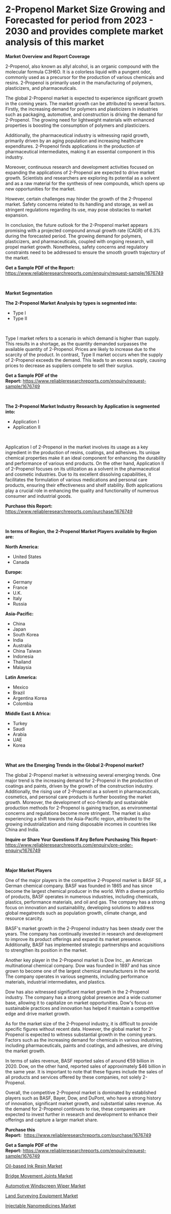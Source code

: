 <p><h1>2-Propenol Market Size Growing and Forecasted for period from 2023 - 2030 and provides complete market analysis of this market</h1></p><p><strong>Market Overview and Report Coverage</strong></p>
<p><p>2-Propenol, also known as allyl alcohol, is an organic compound with the molecular formula C3H6O. It is a colorless liquid with a pungent odor, commonly used as a precursor for the production of various chemicals and resins. 2-Propenol is primarily used in the manufacturing of polymers, plasticizers, and pharmaceuticals.</p><p>The global 2-Propenol market is expected to experience significant growth in the coming years. The market growth can be attributed to several factors. Firstly, the increasing demand for polymers and plasticizers in industries such as packaging, automotive, and construction is driving the demand for 2-Propenol. The growing need for lightweight materials with enhanced properties is boosting the consumption of polymers and plasticizers.</p><p>Additionally, the pharmaceutical industry is witnessing rapid growth, primarily driven by an aging population and increasing healthcare expenditures. 2-Propenol finds applications in the production of pharmaceutical intermediates, making it an essential component in this industry.</p><p>Moreover, continuous research and development activities focused on expanding the applications of 2-Propenol are expected to drive market growth. Scientists and researchers are exploring its potential as a solvent and as a raw material for the synthesis of new compounds, which opens up new opportunities for the market.</p><p>However, certain challenges may hinder the growth of the 2-Propenol market. Safety concerns related to its handling and storage, as well as stringent regulations regarding its use, may pose obstacles to market expansion.</p><p>In conclusion, the future outlook for the 2-Propenol market appears promising with a projected compound annual growth rate (CAGR) of 6.3% during the forecasted period. The growing demand for polymers, plasticizers, and pharmaceuticals, coupled with ongoing research, will propel market growth. Nonetheless, safety concerns and regulatory constraints need to be addressed to ensure the smooth growth trajectory of the market.</p></p>
<p><strong>Get a Sample PDF of the Report:</strong> <a href="https://www.reliableresearchreports.com/enquiry/request-sample/1676749">https://www.reliableresearchreports.com/enquiry/request-sample/1676749</a></p>
<p>&nbsp;</p>
<p><strong>Market Segmentation</strong></p>
<p><strong>The 2-Propenol Market Analysis by types is segmented into:</strong></p>
<p><ul><li>Type I</li><li>Type II</li></ul></p>
<p>&nbsp;</p>
<p><p>Type I market refers to a scenario in which demand is higher than supply. This results in a shortage, as the quantity demanded surpasses the available quantity of 2-Propenol. Prices are likely to increase due to the scarcity of the product. In contrast, Type II market occurs when the supply of 2-Propenol exceeds the demand. This leads to an excess supply, causing prices to decrease as suppliers compete to sell their surplus.</p></p>
<p><strong>Get a Sample PDF of the Report:</strong>&nbsp;<a href="https://www.reliableresearchreports.com/enquiry/request-sample/1676749">https://www.reliableresearchreports.com/enquiry/request-sample/1676749</a></p>
<p>&nbsp;</p>
<p><strong>The 2-Propenol Market Industry Research by Application is segmented into:</strong></p>
<p><ul><li>Application I</li><li>Application II</li></ul></p>
<p>&nbsp;</p>
<p><p>Application I of 2-Propenol in the market involves its usage as a key ingredient in the production of resins, coatings, and adhesives. Its unique chemical properties make it an ideal component for enhancing the durability and performance of various end products. On the other hand, Application II of 2-Propenol focuses on its utilization as a solvent in the pharmaceutical and cosmetic industries. Due to its excellent dissolving capabilities, it facilitates the formulation of various medications and personal care products, ensuring their effectiveness and shelf stability. Both applications play a crucial role in enhancing the quality and functionality of numerous consumer and industrial goods.</p></p>
<p><strong>Purchase this Report:</strong>&nbsp; <a href="https://www.reliableresearchreports.com/purchase/1676749">https://www.reliableresearchreports.com/purchase/1676749</a></p>
<p>&nbsp;</p>
<p><strong>In terms of Region, the 2-Propenol Market Players available by Region are:</strong></p>
<p>
    <p> <strong> North America: </strong>
        <ul>
            <li>United States</li>
            <li>Canada</li>
        </ul>
        </p> 
    <p> <strong> Europe: </strong>
        <ul>
            <li>Germany</li>
            <li>France</li>
            <li>U.K.</li>
            <li>Italy</li>
            <li>Russia</li>
        </ul>
        </p> 
    <p> <strong> Asia-Pacific: </strong>
        <ul>
            <li>China</li>
            <li>Japan</li>
            <li>South Korea</li>
            <li>India</li>
            <li>Australia</li>
            <li>China Taiwan</li>
            <li>Indonesia</li>
            <li>Thailand</li>
            <li>Malaysia</li>
        </ul>
        </p> 
    <p> <strong> Latin America: </strong>
        <ul>
            <li>Mexico</li>
            <li>Brazil</li>
            <li>Argentina Korea</li>
            <li>Colombia</li>
        </ul>
        </p> 
    <p> <strong> Middle East & Africa: </strong>
        <ul>
            <li>Turkey</li>
            <li>Saudi</li>
            <li>Arabia</li>
            <li>UAE</li>
            <li>Korea</li>
        </ul>
    </p>
    </p>
<p>&nbsp;</p>
<p><strong>What are the Emerging Trends in the Global 2-Propenol market?</strong></p>
<p><p>The global 2-Propenol market is witnessing several emerging trends. One major trend is the increasing demand for 2-Propenol in the production of coatings and paints, driven by the growth of the construction industry. Additionally, the rising use of 2-Propenol as a solvent in pharmaceuticals, cosmetics, and personal care products is further boosting the market growth. Moreover, the development of eco-friendly and sustainable production methods for 2-Propenol is gaining traction, as environmental concerns and regulations become more stringent. The market is also experiencing a shift towards the Asia-Pacific region, attributed to the growing industrialization and rising disposable incomes in countries like China and India.</p></p>
<p><strong>Inquire or Share Your Questions If Any Before Purchasing This Report</strong>- <a href="https://www.reliableresearchreports.com/enquiry/pre-order-enquiry/1676749">https://www.reliableresearchreports.com/enquiry/pre-order-enquiry/1676749</a></p>
<p>&nbsp;</p>
<p><strong>Major Market Players</strong></p>
<p><p>One of the major players in the competitive 2-Propenol market is BASF SE, a German chemical company. BASF was founded in 1865 and has since become the largest chemical producer in the world. With a diverse portfolio of products, BASF operates in numerous industries, including chemicals, plastics, performance materials, and oil and gas. The company has a strong focus on innovation and sustainability, developing solutions to address global megatrends such as population growth, climate change, and resource scarcity.</p><p>BASF's market growth in the 2-Propenol industry has been steady over the years. The company has continually invested in research and development to improve its product offerings and expand its market presence. Additionally, BASF has implemented strategic partnerships and acquisitions to strengthen its position in the market.</p><p>Another key player in the 2-Propenol market is Dow Inc., an American multinational chemical company. Dow was founded in 1897 and has since grown to become one of the largest chemical manufacturers in the world. The company operates in various segments, including performance materials, industrial intermediates, and plastics.</p><p>Dow has also witnessed significant market growth in the 2-Propenol industry. The company has a strong global presence and a wide customer base, allowing it to capitalize on market opportunities. Dow's focus on sustainable practices and innovation has helped it maintain a competitive edge and drive market growth.</p><p>As for the market size of the 2-Propenol industry, it is difficult to provide specific figures without recent data. However, the global market for 2-Propenol is expected to witness substantial growth in the coming years. Factors such as the increasing demand for chemicals in various industries, including pharmaceuticals, paints and coatings, and adhesives, are driving the market growth.</p><p>In terms of sales revenue, BASF reported sales of around €59 billion in 2020. Dow, on the other hand, reported sales of approximately $46 billion in the same year. It is important to note that these figures include the sales of all products and services offered by these companies, not solely 2-Propenol.</p><p>Overall, the competitive 2-Propenol market is dominated by established players such as BASF, Bayer, Dow, and DuPont, who have a strong history of innovation, significant market growth, and substantial sales revenue. As the demand for 2-Propenol continues to rise, these companies are expected to invest further in research and development to enhance their offerings and capture a larger market share.</p></p>
<p><strong>Purchase this Report:</strong>&nbsp;&nbsp;<a href="https://www.reliableresearchreports.com/purchase/1676749">https://www.reliableresearchreports.com/purchase/1676749</a></p>
<p></p>
<p><strong>Get a Sample PDF of the Report:</strong>&nbsp;<a href="https://www.reliableresearchreports.com/enquiry/request-sample/1676749">https://www.reliableresearchreports.com/enquiry/request-sample/1676749</a></p>
<p><p><a href="https://www.linkedin.com/pulse/oil-based-ink-resin-market-size-growth-forecast-from-2023/">Oil-based Ink Resin Market</a></p><p><a href="https://medium.com/@judithhoffman05/bridge-movement-joints-market-size-growth-forecast-2023-2030-7066669ba196">Bridge Movement Joints Market</a></p><p><a href="https://www.linkedin.com/pulse/automotive-windscreen-wiper-market-size-2023-2030-global/">Automotive Windscreen Wiper Market</a></p><p><a href="https://medium.com/@dougschmidt645/land-surveying-equipment-market-size-growth-forecast-2023-2030-e4a73da32d5b">Land Surveying Equipment Market</a></p><p><a href="https://www.linkedin.com/pulse/injectable-nanomedicines-market-share-amp-new-trends-analysis/">Injectable Nanomedicines Market</a></p></p>
